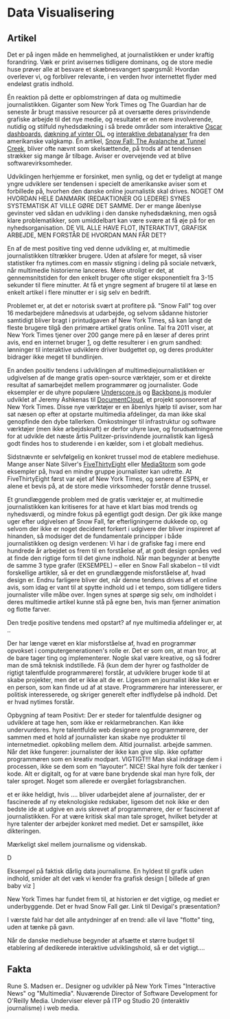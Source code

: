 Data Visualisering
==================

Artikel
-------

Det er på ingen måde en hemmelighed, at journalistikken er under kraftig forandring. Væk er print avisernes tidligere dominans, og de store medie huse prøver alle at besvare et skæbnesvangert spørgsmål: Hvordan overlever vi, og forbliver relevante, i en verden hvor internettet flyder med endeløst gratis indhold.

Én reaktion på dette er opblomstringen af data og multimedie journalistikken. Giganter som New York Times og The Guardian har de seneste år brugt massive resourcer på at oversætte deres prisvindende grafiske arbejde til det nye medie, og resultatet er en mere involverende, nutidig og stilfuld nyhedsdækning i så brede områder som interaktive [Oscar dashboards](http://nyti.ms/1gLt5VO), [dækning af vinter OL](http://nyti.ms/1gLt5VO), og [interaktive debatanalyser](http://nyti.ms/UhQVMP) fra den amerikanske valgkamp. Én artikel, [Snow Fall: The Avalanche at Tunnel Creek](http://nyti.ms/1jX0hNU), bliver ofte nævnt som skelsættende, på trods af at tendensen strækker sig mange år tilbage. Aviser er overvejende ved at blive softwarevirksomheder.

Udviklingen herhjemme er forsinket, men synlig, og det er tydeligt at mange yngre udviklere ser tendensen i specielt de amerikanske aviser som et forbillede på, hvorhen den danske online journalistik skal drives. NOGET OM HVORDAN HELE DANMARK (REDAKTIONER OG LEDERE) SYNES SYSTEMATISK AT VILLE GØRE DET SAMME. Der er mange åbenlyse gevinster ved sådan en udvikling i den danske nyhedsdækning, men også klare problematikker, som umiddelbart kan være svære at få øje på for en nyhedsorganisation. DE VIL ALLE HAVE FLOT, INTERAKTIVT, GRAFISK ARBEJDE, MEN FORSTÅR DE HVORDAN MAN FÅR DET?

En af de mest positive ting ved denne udvikling er, at multimedie journalistikken tiltrækker brugere. Uden at afsløre for meget, så viser statistiker fra nytimes.com en massiv stigning i deling på sociale netværk, når multimedie historierne lanceres. Mere utroligt er det, at gennemsnitstiden for den enkelt bruger ofte stiger eksponentielt fra 3-15 sekunder til flere minutter. At få et yngre segment af brugere til at læse en enkelt artikel i flere minutter er i sig selv en bedrift.

Problemet er, at det er notorisk svært at profitere på. "Snow Fall" tog over 16 medarbejdere månedsvis at udarbejde, og selvom sådanne historier samtidigt bliver bragt i printudgaven af New York Times, så kan langt de fleste brugere tilgå den primære artikel gratis online. Tal fra 2011 viser, at New York Times tjener over 200 gange mere på en læser af deres print avis, end en internet bruger [1](http://www.businessinsider.com/new-york-times-print-versus-online-2011-5), og dette resulterer i en grum sandhed: lønninger til interaktive udviklere driver budgettet op, og deres produkter bidrager ikke meget til bundlinjen.

En anden positiv tendens i udviklingen af multimediejournalistikken er udgivelsen af de mange gratis open-source værktøjer, som er et direkte resultat af samarbejdet mellem programmører og journalister. Gode eksempler er de uhyre populære [Underscore.js](underscorejs.org) og [Backbone.js](http://backbonejs.org/) moduler udviklet af Jeremy Ashkenas til [DocumentCloud](http://www.documentcloud.org), et projekt sponsoreret af New York Times. Disse nye værktøjer er en åbenlys hjælp til aviser, som har sat næsen op efter at opstarte multimedia afdelinger, da man ikke skal genopfinde den dybe tallerken. Omkostninger til infrastruktur og software værktøjer (men ikke arbejdskraft) er derfor uhyre lave, og forudsætningerne for at udvikle det næste årtis Pulitzer-prisvindende journalistik kan ligeså godt findes hos to studerende i en kælder, som i et globalt mediehus.

Sidstnævnte er selvfølgelig en konkret trussel mod de etablere mediehuse. Mange anser Nate Silver's [FiveThirtyEight](http://fivethirtyeight.com) eller [MediaStorm](http://mediastorm.com/) som gode eksempler på, hvad en mindre gruppe journalister kan udrette. At FiveThirtyEight først var ejet af New York Times, og senere af ESPN, er alene et bevis på, at de store medie virksomheder forstår denne trussel.

Et grundlæggende problem med de gratis værktøjer er, at multimedie journalistikken kan kritiseres for at have et klart bias mod trends og nyhedsværdi, og mindre fokus på egentligt godt design. Der gik ikke mange uger efter udgivelsen af Snow Fall, før efterligningerne dukkede op, og selvom der ikke er noget decideret forkert i udgivere der bliver inspireret af hinanden, så modsiger det de fundamentale principper i både journalistikken og design verdenen: Vi har i de grafiske fag i mere end hundrede år arbejdet os frem til en forståelse af, at godt design opnåes ved at finde den rigtige form til det givne indhold. Når man begynder at benytte de samme 3 type grafer (EKSEMPEL) – eller en Snow Fall skabelon – til vidt forskellige artikler, så er det en grundlæggende misforståelse af, hvad design er. Endnu farligere bliver det, når denne tendens drives af et online avis, som idag er vant til at spytte indhold ud i et tempo, som tidligere tiders journalister ville måbe over. Ingen synes at spørge sig selv, om indholdet i deres multimedie artikel kunne stå på egne ben, hvis man fjerner animation og flotte farver.

Den tredje positive tendens med opstart? af nye multimedia afdelinger er, at ..





Der har længe været en klar misforståelse af, hvad en programmør opvokset i computergenerationen's rolle er. Det er som om, at man tror, at de bare tager ting og implementerer. Nogle skal være kreative, og så fodrer man de små teknisk indstillede. Få (kun dem der hyrer og fastholder de rigtigt talentfulde programmørere) forstår, at udviklere bruger kode til at skabe projekter, men det er ikke alt de er. Ligesom en journalist ikke kun er en person, som kan finde ud af at stave. Programmørere har interesserer, er politisk interesserede, og skriger generelt efter indflydelse på indhold. Det er hvad nytimes forstår.





Opbygning af team
Positivt: Der er steder for talentfulde designer og udviklere at tage hen, som ikke er reklarmebranchen. Kan ikke undervurderes.
hyre talentfulde web designere og programmørere, der sammen med et hold af journalister kan skabe nye produkter til internetmediet. opkobling mellem dem. Altid journalist. arbejde sammen. Når det ikke fungerer: journalister der ikke kan give slip. ikke opfatter programmøren som en kreativ modpart. VIGTIGT!!! Man skal inddrage dem i processen, ikke se dem som en “layouter”. NICE!
Skal hyre folk der tænker i kode. Alt er digitalt, og for at være bane brydende skal man hyre folk, der taler sproget. Noget som allerede er overgået forlagsbranchen.

et er ikke heldigt, hvis .... bliver udarbejdet alene af journalister, der er fascinerede af ny eteknologiske redskaber, ligesom det nok ikke er den bedste ide at udgive en avis skrevet af programmørere, der er fascineret af journalistikken. For at være kritisk skal man tale sproget, hvilket betyder at hyre talenter der arbejder konkret med mediet. Det er samspillet, ikke dikteringen.







Mærkeligt skel mellem journalisme og videnskab.

D

Eksempel på faktisk dårlig data journalisme. En hyldest til grafik uden indhold, smider alt det væk vi kender fra grafisk design
[ billede af grøn baby viz ]

New York Times har fundet frem til, at historien er det vigtige, og mediet er underbyggende. Det er hvad Snow Fall gør. Link til Devigal's præsentation?

I værste fald har det alle antydninger af en trend: alle vil lave "flotte" ting, uden at tænke på gavn.


Når de danske mediehuse begynder at afsætte et større budget til etablering af dedikerede interaktive udviklingshold, så er det vigtigt....



Fakta
-----

Rune S. Madsen er.. Designer og udvikler på New York Times "Interactive News" og "Multimedia". Nuværende Director of Software Development for O'Reilly Media. Underviser elever på ITP og Studio 20 (interaktiv journalisme) i web media.